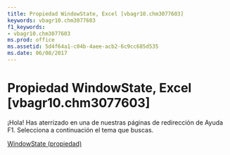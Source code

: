 ```yaml
---
title: Propiedad WindowState, Excel [vbagr10.chm3077603]
keywords: vbagr10.chm3077603
f1_keywords:
- vbagr10.chm3077603
ms.prod: office
ms.assetid: 5d4f64a1-c04b-4aee-acb2-6c9cc685d535
ms.date: 06/08/2017
---
```





# Propiedad WindowState, Excel [vbagr10.chm3077603]

¡Hola! Has aterrizado en una de nuestras páginas de redirección de Ayuda F1. Selecciona a continuación el tema que buscas.


 [WindowState (propiedad)](http://msdn.microsoft.com/library/windowstate-property%28Office.15%29.aspx)


